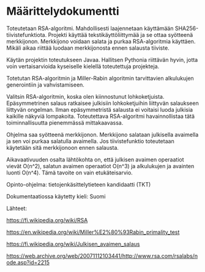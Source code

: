# Määrittelydokumentti

Toteutetaan RSA-algoritmi. Mahdollisesti laajennetaan käyttämään SHA256-tiivistefunktiota. Projekti käyttää tekstikäyttöliittymää ja se ottaa syötteenä merkkijonon. Merkkijono voidaan salata ja purkaa RSA-algoritmia käyttäen. Mikäli aikaa riittää luodaan merkkijonosta ennen salausta tiiviste.

Käytän projektin toteutukseen Javaa. Hallitsen Pythonia riittävän hyvin, jotta voin vertaisarvioida kyseiselle kielellä toteutettuja projekteja.

Totetutan RSA-algoritmin ja Miller-Rabin algoritmin tarvittavien alkulukujen generointiin ja vahvistamiseen.

Valitsin RSA-algoritmin, koska olen kiinnostunut lohkoketjuista. Epäsymmetrinen salaus ratkaisee julkisiin lohkoketjuihin liittyvän salaukseen liittyvän ongelman. Ilman epäsymmetristä salausta ei voitaisi luoda julkisia kaikille näkyviä lompakoita. Toteutettava RSA-algoritmi havainnollistaa tätä toiminnallisuutta pienemmässä mittakaavassa.

Ohjelma saa syötteenä merkkijonon. Merkkijono salataan julkisella avaimella ja sen voi purkaa salatulla avaimella. Jos tiivistefunktio toteutetaan käytetään sitä merkkijonoon ennen salausta.

Aikavaativuuden osalta lähtökohta on, että julkisen avaimen operaatiot vievät O(n^2), salatun avaimen operaatiot O(n^3) ja alkulukujen ja avainten luonti O(n^4). Tämä tavoite on vain etukäteisarvio.

Opinto-ohjelma: tietojenkäsittelytieteen kandidaatti (TKT)

Dokumentaatiossa käytetty kieli: Suomi

Lähteet:

https://fi.wikipedia.org/wiki/RSA

https://en.wikipedia.org/wiki/Miller%E2%80%93Rabin_primality_test

https://fi.wikipedia.org/wiki/Julkisen_avaimen_salaus

https://web.archive.org/web/20071112103441/http://www.rsa.com/rsalabs/node.asp?id=2215
